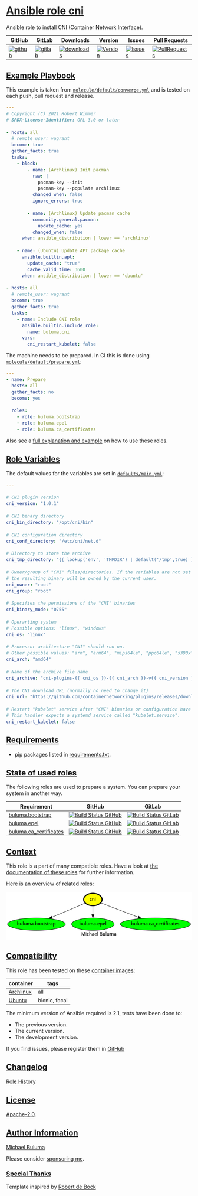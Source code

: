 # [Ansible role cni](#cni)

Ansible role to install CNI (Container Network Interface).

|GitHub|GitLab|Downloads|Version|Issues|Pull Requests|
|------|------|-------|-------|------|-------------|
|[![github](https://github.com/buluma/ansible-role-cni/actions/workflows/molecule.yml/badge.svg)](https://github.com/buluma/ansible-role-cni/actions/workflows/molecule.yml)|[![gitlab](https://gitlab.com/shadowwalker/ansible-role-cni/badges/master/pipeline.svg)](https://gitlab.com/shadowwalker/ansible-role-cni)|[![downloads](https://img.shields.io/ansible/role/d/)](https://galaxy.ansible.com/buluma/cni)|[![Version](https://img.shields.io/github/release/buluma/ansible-role-cni.svg)](https://github.com/buluma/ansible-role-cni/releases/)|[![Issues](https://img.shields.io/github/issues/buluma/ansible-role-cni.svg)](https://github.com/buluma/ansible-role-cni/issues/)|[![PullRequests](https://img.shields.io/github/issues-pr-closed-raw/buluma/ansible-role-cni.svg)](https://github.com/buluma/ansible-role-cni/pulls/)|

## [Example Playbook](#example-playbook)

This example is taken from [`molecule/default/converge.yml`](https://github.com/buluma/ansible-role-cni/blob/master/molecule/default/converge.yml) and is tested on each push, pull request and release.

```yaml
---
# Copyright (C) 2021 Robert Wimmer
# SPDX-License-Identifier: GPL-3.0-or-later

- hosts: all
  # remote_user: vagrant
  become: true
  gather_facts: true
  tasks:
    - block:
        - name: (Archlinux) Init pacman
          raw: |
            pacman-key --init
            pacman-key --populate archlinux
          changed_when: false
          ignore_errors: true

        - name: (Archlinux) Update pacman cache
          community.general.pacman:
            update_cache: yes
          changed_when: false
      when: ansible_distribution | lower == 'archlinux'

    - name: (Ubuntu) Update APT package cache
      ansible.builtin.apt:
        update_cache: "true"
        cache_valid_time: 3600
      when: ansible_distribution | lower == 'ubuntu'

- hosts: all
  # remote_user: vagrant
  become: true
  gather_facts: true
  tasks:
    - name: Include CNI role
      ansible.builtin.include_role:
        name: buluma.cni
      vars:
        cni_restart_kubelet: false
```

The machine needs to be prepared. In CI this is done using [`molecule/default/prepare.yml`](https://github.com/buluma/ansible-role-cni/blob/master/molecule/default/prepare.yml):

```yaml
---
- name: Prepare
  hosts: all
  gather_facts: no
  become: yes

  roles:
    - role: buluma.bootstrap
    - role: buluma.epel
    - role: buluma.ca_certificates
```

Also see a [full explanation and example](https://buluma.github.io/how-to-use-these-roles.html) on how to use these roles.

## [Role Variables](#role-variables)

The default values for the variables are set in [`defaults/main.yml`](https://github.com/buluma/ansible-role-cni/blob/master/defaults/main.yml):

```yaml
---

# CNI plugin version
cni_version: "1.0.1"

# CNI binary directory
cni_bin_directory: "/opt/cni/bin"

# CNI configuration directory
cni_conf_directory: "/etc/cni/net.d"

# Directory to store the archive
cni_tmp_directory: "{{ lookup('env', 'TMPDIR') | default('/tmp',true) }}"

# Owner/group of "CNI" files/directories. If the variables are not set
# the resulting binary will be owned by the current user.
cni_owner: "root"
cni_group: "root"

# Specifies the permissions of the "CNI" binaries
cni_binary_mode: "0755"

# Operarting system
# Possible options: "linux", "windows"
cni_os: "linux"

# Processor architecture "CNI" should run on.
# Other possible values: "arm", "arm64", "mips64le", "ppc64le", "s390x"
cni_arch: "amd64"

# Name of the archive file name
cni_archive: "cni-plugins-{{ cni_os }}-{{ cni_arch }}-v{{ cni_version }}.tgz"

# The CNI download URL (normally no need to change it)
cni_url: "https://github.com/containernetworking/plugins/releases/download/v{{ cni_version }}/{{ cni_archive }}"

# Restart "kubelet" service after "CNI" binaries or configuration have changed.
# This handler expects a systemd service called "kubelet.service".
cni_restart_kubelet: false
```

## [Requirements](#requirements)

- pip packages listed in [requirements.txt](https://github.com/buluma/ansible-role-cni/blob/master/requirements.txt).

## [State of used roles](#state-of-used-roles)

The following roles are used to prepare a system. You can prepare your system in another way.

| Requirement | GitHub | GitLab |
|-------------|--------|--------|
|[buluma.bootstrap](https://galaxy.ansible.com/buluma/bootstrap)|[![Build Status GitHub](https://github.com/buluma/ansible-role-bootstrap/workflows/Ansible%20Molecule/badge.svg)](https://github.com/buluma/ansible-role-bootstrap/actions)|[![Build Status GitLab](https://gitlab.com/shadowwalker/ansible-role-bootstrap/badges/master/pipeline.svg)](https://gitlab.com/shadowwalker/ansible-role-bootstrap)|
|[buluma.epel](https://galaxy.ansible.com/buluma/epel)|[![Build Status GitHub](https://github.com/buluma/ansible-role-epel/workflows/Ansible%20Molecule/badge.svg)](https://github.com/buluma/ansible-role-epel/actions)|[![Build Status GitLab](https://gitlab.com/shadowwalker/ansible-role-epel/badges/master/pipeline.svg)](https://gitlab.com/shadowwalker/ansible-role-epel)|
|[buluma.ca_certificates](https://galaxy.ansible.com/buluma/ca_certificates)|[![Build Status GitHub](https://github.com/buluma/ansible-role-ca_certificates/workflows/Ansible%20Molecule/badge.svg)](https://github.com/buluma/ansible-role-ca_certificates/actions)|[![Build Status GitLab](https://gitlab.com/shadowwalker/ansible-role-ca_certificates/badges/master/pipeline.svg)](https://gitlab.com/shadowwalker/ansible-role-ca_certificates)|

## [Context](#context)

This role is a part of many compatible roles. Have a look at [the documentation of these roles](https://buluma.github.io/) for further information.

Here is an overview of related roles:

![dependencies](https://raw.githubusercontent.com/buluma/ansible-role-cni/png/requirements.png "Dependencies")

## [Compatibility](#compatibility)

This role has been tested on these [container images](https://hub.docker.com/u/buluma):

|container|tags|
|---------|----|
|[Archlinux](https://hub.docker.com/repository/docker/buluma/archlinux/general)|all|
|[Ubuntu](https://hub.docker.com/repository/docker/buluma/ubuntu/general)|bionic, focal|

The minimum version of Ansible required is 2.1, tests have been done to:

- The previous version.
- The current version.
- The development version.

If you find issues, please register them in [GitHub](https://github.com/buluma/ansible-role-cni/issues)

## [Changelog](#changelog)

[Role History](https://github.com/buluma/ansible-role-cni/blob/master/CHANGELOG.md)

## [License](#license)

[Apache-2.0](https://github.com/buluma/ansible-role-cni/blob/master/LICENSE).

## [Author Information](#author-information)

[Michael Buluma](https://buluma.github.io/)

Please consider [sponsoring me](https://github.com/sponsors/buluma).

### [Special Thanks](#special-thanks)

Template inspired by [Robert de Bock](https://github.com/robertdebock)
